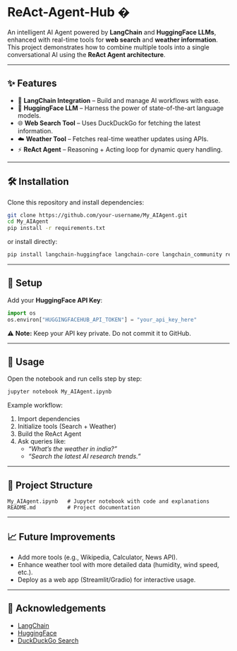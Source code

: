 # ReAct-Agent-Hub �

An intelligent AI Agent powered by **LangChain** and **HuggingFace LLMs**, enhanced with real-time tools for **web search** and **weather information**.  
This project demonstrates how to combine multiple tools into a single conversational AI using the **ReAct Agent architecture**.

---

## ✨ Features
- 🔗 **LangChain Integration** – Build and manage AI workflows with ease.  
- 🧠 **HuggingFace LLM** – Harness the power of state-of-the-art language models.  
- 🌐 **Web Search Tool** – Uses DuckDuckGo for fetching the latest information.  
- ☁️ **Weather Tool** – Fetches real-time weather updates using APIs.  
- ⚡ **ReAct Agent** – Reasoning + Acting loop for dynamic query handling.  

---

## 🛠️ Installation

Clone this repository and install dependencies:

```bash
git clone https://github.com/your-username/My_AIAgent.git
cd My_AIAgent
pip install -r requirements.txt
```

or install directly:
```bash
pip install langchain-huggingface langchain-core langchain_community requests duckduckgo-search ddgs
```

---

## 🔑 Setup

Add your **HuggingFace API Key**:

```python
import os
os.environ["HUGGINGFACEHUB_API_TOKEN"] = "your_api_key_here"
```

⚠️ **Note:** Keep your API key private. Do not commit it to GitHub.

---

## 🚀 Usage

Open the notebook and run cells step by step:

```bash
jupyter notebook My_AIAgent.ipynb
```

Example workflow:
1. Import dependencies  
2. Initialize tools (Search + Weather)  
3. Build the ReAct Agent  
4. Ask queries like:
   - *“What’s the weather in india?”*  
   - *“Search the latest AI research trends.”*  

---

## 📂 Project Structure
```
My_AIAgent.ipynb   # Jupyter notebook with code and explanations
README.md          # Project documentation
```

---

## 📈 Future Improvements
- Add more tools (e.g., Wikipedia, Calculator, News API).  
- Enhance weather tool with more detailed data (humidity, wind speed, etc.).  
- Deploy as a web app (Streamlit/Gradio) for interactive usage.  

---

## 🙌 Acknowledgements
- [LangChain](https://www.langchain.com/)  
- [HuggingFace](https://huggingface.co/)  
- [DuckDuckGo Search](https://duckduckgo.com/)  
